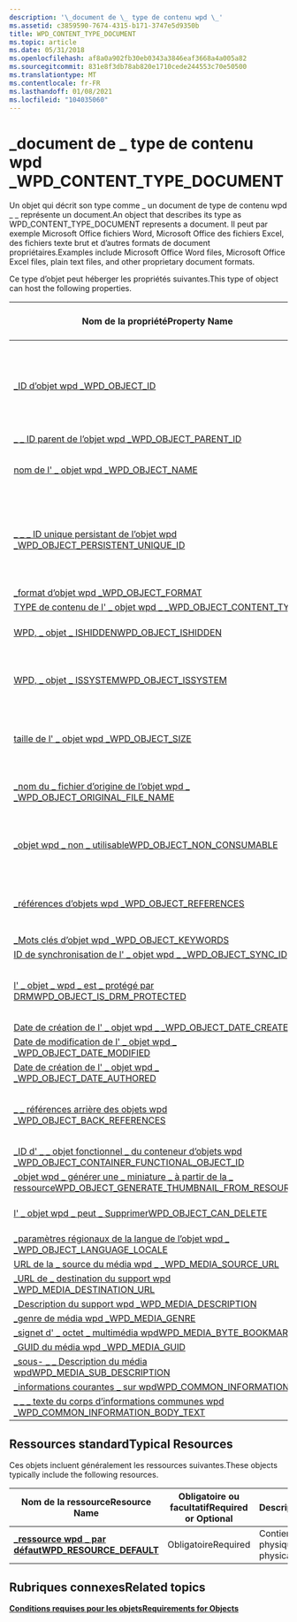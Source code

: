 ```yaml
---
description: '\_document de \_ type de contenu wpd \_'
ms.assetid: c3859590-7674-4315-b171-3747e5d9350b
title: WPD_CONTENT_TYPE_DOCUMENT
ms.topic: article
ms.date: 05/31/2018
ms.openlocfilehash: af8a0a902fb30eb0343a3846eaf3668a4a005a82
ms.sourcegitcommit: 831e8f3db78ab820e1710cede244553c70e50500
ms.translationtype: MT
ms.contentlocale: fr-FR
ms.lasthandoff: 01/08/2021
ms.locfileid: "104035060"
---
```

# <a name="wpd_content_type_document"></a><span data-ttu-id="5bf2d-103">\_document de \_ type de contenu wpd \_</span><span class="sxs-lookup"><span data-stu-id="5bf2d-103">WPD\_CONTENT\_TYPE\_DOCUMENT</span></span>

<span data-ttu-id="5bf2d-104">Un objet qui décrit son type comme \_ un document de type de contenu wpd \_ \_ représente un document.</span><span class="sxs-lookup"><span data-stu-id="5bf2d-104">An object that describes its type as WPD\_CONTENT\_TYPE\_DOCUMENT represents a document.</span></span> <span data-ttu-id="5bf2d-105">Il peut par exemple Microsoft Office fichiers Word, Microsoft Office des fichiers Excel, des fichiers texte brut et d’autres formats de document propriétaires.</span><span class="sxs-lookup"><span data-stu-id="5bf2d-105">Examples include Microsoft Office Word files, Microsoft Office Excel files, plain text files, and other proprietary document formats.</span></span>

<span data-ttu-id="5bf2d-106">Ce type d’objet peut héberger les propriétés suivantes.</span><span class="sxs-lookup"><span data-stu-id="5bf2d-106">This type of object can host the following properties.</span></span>



| <span data-ttu-id="5bf2d-107">Nom de la propriété</span><span class="sxs-lookup"><span data-stu-id="5bf2d-107">Property Name</span></span>                                                                                                         | <span data-ttu-id="5bf2d-108">Obligatoire ou facultatif</span><span class="sxs-lookup"><span data-stu-id="5bf2d-108">Required or Optional</span></span>                                                           |
|-----------------------------------------------------------------------------------------------------------------------|--------------------------------------------------------------------------------|
| [<span data-ttu-id="5bf2d-109">\_ID d’objet wpd \_</span><span class="sxs-lookup"><span data-stu-id="5bf2d-109">WPD\_OBJECT\_ID</span></span>](object-properties.md)                                                                | <span data-ttu-id="5bf2d-110">Obligatoire, en lecture seule.</span><span class="sxs-lookup"><span data-stu-id="5bf2d-110">Required, read-only.</span></span> <span data-ttu-id="5bf2d-111">Un client ne peut pas définir cette propriété, même au moment de la création.</span><span class="sxs-lookup"><span data-stu-id="5bf2d-111">A client cannot set this property, even at creation time.</span></span> |
| [<span data-ttu-id="5bf2d-112">\_ \_ ID parent de l’objet wpd \_</span><span class="sxs-lookup"><span data-stu-id="5bf2d-112">WPD\_OBJECT\_PARENT\_ID</span></span>](object-properties.md)                                                 | <span data-ttu-id="5bf2d-113">Obligatoire.</span><span class="sxs-lookup"><span data-stu-id="5bf2d-113">Required.</span></span>                                                                      |
| [<span data-ttu-id="5bf2d-114">nom de l' \_ objet wpd \_</span><span class="sxs-lookup"><span data-stu-id="5bf2d-114">WPD\_OBJECT\_NAME</span></span>](object-properties.md)                                                            | <span data-ttu-id="5bf2d-115">Obligatoire si l’objet représente un fichier.</span><span class="sxs-lookup"><span data-stu-id="5bf2d-115">Required if the object represents a file.</span></span>                                      |
| [<span data-ttu-id="5bf2d-116">\_ \_ \_ ID unique persistant de l’objet wpd \_</span><span class="sxs-lookup"><span data-stu-id="5bf2d-116">WPD\_OBJECT\_PERSISTENT\_UNIQUE\_ID</span></span>](object-properties.md)                          | <span data-ttu-id="5bf2d-117">Obligatoire, en lecture seule.</span><span class="sxs-lookup"><span data-stu-id="5bf2d-117">Required, read-only.</span></span> <span data-ttu-id="5bf2d-118">Un client ne peut pas définir cette propriété, même au moment de la création.</span><span class="sxs-lookup"><span data-stu-id="5bf2d-118">A client cannot set this property, even at creation time.</span></span> |
| [<span data-ttu-id="5bf2d-119">\_format d’objet wpd \_</span><span class="sxs-lookup"><span data-stu-id="5bf2d-119">WPD\_OBJECT\_FORMAT</span></span>](object-properties.md)                                                        | <span data-ttu-id="5bf2d-120">Obligatoire.</span><span class="sxs-lookup"><span data-stu-id="5bf2d-120">Required.</span></span>                                                                      |
| [<span data-ttu-id="5bf2d-121">TYPE de contenu de l' \_ objet wpd \_ \_</span><span class="sxs-lookup"><span data-stu-id="5bf2d-121">WPD\_OBJECT\_CONTENT\_TYPE</span></span>](object-properties.md)                                           | <span data-ttu-id="5bf2d-122">Obligatoire.</span><span class="sxs-lookup"><span data-stu-id="5bf2d-122">Required.</span></span>                                                                      |
| [<span data-ttu-id="5bf2d-123">WPD, \_ objet \_ ISHIDDEN</span><span class="sxs-lookup"><span data-stu-id="5bf2d-123">WPD\_OBJECT\_ISHIDDEN</span></span>](object-properties.md)                                                    | <span data-ttu-id="5bf2d-124">Obligatoire si l’objet est masqué.</span><span class="sxs-lookup"><span data-stu-id="5bf2d-124">Required if the object is hidden.</span></span>                                              |
| [<span data-ttu-id="5bf2d-125">WPD, \_ objet \_ ISSYSTEM</span><span class="sxs-lookup"><span data-stu-id="5bf2d-125">WPD\_OBJECT\_ISSYSTEM</span></span>](object-properties.md)                                                    | <span data-ttu-id="5bf2d-126">Obligatoire si l’objet est un objet système (représente un fichier système).</span><span class="sxs-lookup"><span data-stu-id="5bf2d-126">Required if the object is a system object (represents a system file).</span></span>          |
| [<span data-ttu-id="5bf2d-127">taille de l' \_ objet wpd \_</span><span class="sxs-lookup"><span data-stu-id="5bf2d-127">WPD\_OBJECT\_SIZE</span></span>](object-properties.md)                                                            | <span data-ttu-id="5bf2d-128">Obligatoire si l’objet a au moins une ressource.</span><span class="sxs-lookup"><span data-stu-id="5bf2d-128">Required if the object has at least one resource.</span></span>                              |
| [<span data-ttu-id="5bf2d-129">\_nom du \_ fichier d’origine de l’objet wpd \_ \_</span><span class="sxs-lookup"><span data-stu-id="5bf2d-129">WPD\_OBJECT\_ORIGINAL\_FILE\_NAME</span></span>](object-properties.md)                              | <span data-ttu-id="5bf2d-130">Obligatoire si l’objet représente un fichier.</span><span class="sxs-lookup"><span data-stu-id="5bf2d-130">Required if the object represents a file.</span></span>                                      |
| [<span data-ttu-id="5bf2d-131">\_objet wpd \_ non \_ utilisable</span><span class="sxs-lookup"><span data-stu-id="5bf2d-131">WPD\_OBJECT\_NON\_CONSUMABLE</span></span>](object-properties.md)                                       | <span data-ttu-id="5bf2d-132">Recommandé si l’objet n’est pas destiné à être consommé par l’appareil.</span><span class="sxs-lookup"><span data-stu-id="5bf2d-132">Recommended if the object is not meant for consumption by the device.</span></span>          |
| [<span data-ttu-id="5bf2d-133">\_références d’objets wpd \_</span><span class="sxs-lookup"><span data-stu-id="5bf2d-133">WPD\_OBJECT\_REFERENCES</span></span>](object-properties.md)                                                | <span data-ttu-id="5bf2d-134">Obligatoire si l’objet a des références à d’autres objets.</span><span class="sxs-lookup"><span data-stu-id="5bf2d-134">Required if the object has references to other objects.</span></span>                        |
| [<span data-ttu-id="5bf2d-135">\_Mots clés d’objet wpd \_</span><span class="sxs-lookup"><span data-stu-id="5bf2d-135">WPD\_OBJECT\_KEYWORDS</span></span>](object-properties.md)                                                    | <span data-ttu-id="5bf2d-136">Optionnel.</span><span class="sxs-lookup"><span data-stu-id="5bf2d-136">Optional.</span></span>                                                                      |
| [<span data-ttu-id="5bf2d-137">ID de synchronisation de l' \_ objet wpd \_ \_</span><span class="sxs-lookup"><span data-stu-id="5bf2d-137">WPD\_OBJECT\_SYNC\_ID</span></span>](object-properties.md)                                                     | <span data-ttu-id="5bf2d-138">Optionnel.</span><span class="sxs-lookup"><span data-stu-id="5bf2d-138">Optional.</span></span>                                                                      |
| [<span data-ttu-id="5bf2d-139">l' \_ objet \_ wpd \_ est \_ protégé par DRM</span><span class="sxs-lookup"><span data-stu-id="5bf2d-139">WPD\_OBJECT\_IS\_DRM\_PROTECTED</span></span>](object-properties.md)                                  | <span data-ttu-id="5bf2d-140">Obligatoire si l’objet est protégé par la technologie DRM.</span><span class="sxs-lookup"><span data-stu-id="5bf2d-140">Required if the object is protected by DRM technology.</span></span>                         |
| [<span data-ttu-id="5bf2d-141">Date de création de l' \_ objet wpd \_ \_</span><span class="sxs-lookup"><span data-stu-id="5bf2d-141">WPD\_OBJECT\_DATE\_CREATED</span></span>](object-properties.md)                                           | <span data-ttu-id="5bf2d-142">Optionnel.</span><span class="sxs-lookup"><span data-stu-id="5bf2d-142">Optional.</span></span>                                                                      |
| [<span data-ttu-id="5bf2d-143">Date de modification de l' \_ objet wpd \_ \_</span><span class="sxs-lookup"><span data-stu-id="5bf2d-143">WPD\_OBJECT\_DATE\_MODIFIED</span></span>](object-properties.md)                                         | <span data-ttu-id="5bf2d-144">Recommandé.</span><span class="sxs-lookup"><span data-stu-id="5bf2d-144">Recommended.</span></span>                                                                   |
| [<span data-ttu-id="5bf2d-145">Date de création de l' \_ objet wpd \_ \_</span><span class="sxs-lookup"><span data-stu-id="5bf2d-145">WPD\_OBJECT\_DATE\_AUTHORED</span></span>](object-properties.md)                                         | <span data-ttu-id="5bf2d-146">Optionnel.</span><span class="sxs-lookup"><span data-stu-id="5bf2d-146">Optional.</span></span>                                                                      |
| [<span data-ttu-id="5bf2d-147">\_ \_ références arrière des objets wpd \_</span><span class="sxs-lookup"><span data-stu-id="5bf2d-147">WPD\_OBJECT\_BACK\_REFERENCES</span></span>](object-properties.md)                                                                | <span data-ttu-id="5bf2d-148">Recommandé si l’objet est référencé par un autre objet.</span><span class="sxs-lookup"><span data-stu-id="5bf2d-148">Recommended if the object is referenced by another object.</span></span>                     |
| [<span data-ttu-id="5bf2d-149">\_ID d' \_ \_ objet fonctionnel \_ du conteneur d’objets wpd \_</span><span class="sxs-lookup"><span data-stu-id="5bf2d-149">WPD\_OBJECT\_CONTAINER\_FUNCTIONAL\_OBJECT\_ID</span></span>](object-properties.md)     | <span data-ttu-id="5bf2d-150">Optionnel.</span><span class="sxs-lookup"><span data-stu-id="5bf2d-150">Optional.</span></span>                                                                      |
| [<span data-ttu-id="5bf2d-151">\_objet wpd \_ générer une \_ miniature \_ à partir de la \_ ressource</span><span class="sxs-lookup"><span data-stu-id="5bf2d-151">WPD\_OBJECT\_GENERATE\_THUMBNAIL\_FROM\_RESOURCE</span></span>](object-properties.md) | <span data-ttu-id="5bf2d-152">Optionnel.</span><span class="sxs-lookup"><span data-stu-id="5bf2d-152">Optional.</span></span>                                                                      |
| [<span data-ttu-id="5bf2d-153">l' \_ objet wpd \_ peut \_ Supprimer</span><span class="sxs-lookup"><span data-stu-id="5bf2d-153">WPD\_OBJECT\_CAN\_DELETE</span></span>](object-properties.md)                                                                     | <span data-ttu-id="5bf2d-154">Obligatoire si l’objet ne peut pas être supprimé.</span><span class="sxs-lookup"><span data-stu-id="5bf2d-154">Required if the object cannot be deleted.</span></span>                                      |
| [<span data-ttu-id="5bf2d-155">\_paramètres régionaux de la langue de l’objet wpd \_ \_</span><span class="sxs-lookup"><span data-stu-id="5bf2d-155">WPD\_OBJECT\_LANGUAGE\_LOCALE</span></span>](object-properties.md)                                                                | <span data-ttu-id="5bf2d-156">Optionnel.</span><span class="sxs-lookup"><span data-stu-id="5bf2d-156">Optional.</span></span>                                                                      |
| [<span data-ttu-id="5bf2d-157">URL de la \_ source du média wpd \_ \_</span><span class="sxs-lookup"><span data-stu-id="5bf2d-157">WPD\_MEDIA\_SOURCE\_URL</span></span>](object-properties.md)                                                                      | <span data-ttu-id="5bf2d-158">Optionnel.</span><span class="sxs-lookup"><span data-stu-id="5bf2d-158">Optional.</span></span>                                                                      |
| [<span data-ttu-id="5bf2d-159">\_URL de \_ destination du support wpd \_</span><span class="sxs-lookup"><span data-stu-id="5bf2d-159">WPD\_MEDIA\_DESTINATION\_URL</span></span>](object-properties.md)                                                                 | <span data-ttu-id="5bf2d-160">Optionnel.</span><span class="sxs-lookup"><span data-stu-id="5bf2d-160">Optional.</span></span>                                                                      |
| [<span data-ttu-id="5bf2d-161">\_Description du support wpd \_</span><span class="sxs-lookup"><span data-stu-id="5bf2d-161">WPD\_MEDIA\_DESCRIPTION</span></span>](object-properties.md)                                                                      | <span data-ttu-id="5bf2d-162">Optionnel.</span><span class="sxs-lookup"><span data-stu-id="5bf2d-162">Optional.</span></span>                                                                      |
| [<span data-ttu-id="5bf2d-163">\_genre de média wpd \_</span><span class="sxs-lookup"><span data-stu-id="5bf2d-163">WPD\_MEDIA\_GENRE</span></span>](object-properties.md)                                                                            | <span data-ttu-id="5bf2d-164">Optionnel.</span><span class="sxs-lookup"><span data-stu-id="5bf2d-164">Optional.</span></span>                                                                      |
| [<span data-ttu-id="5bf2d-165">\_signet d' \_ octet \_ multimédia wpd</span><span class="sxs-lookup"><span data-stu-id="5bf2d-165">WPD\_MEDIA\_BYTE\_BOOKMARK</span></span>](object-properties.md)                                                                   | <span data-ttu-id="5bf2d-166">Optionnel.</span><span class="sxs-lookup"><span data-stu-id="5bf2d-166">Optional.</span></span>                                                                      |
| [<span data-ttu-id="5bf2d-167">\_GUID du média wpd \_</span><span class="sxs-lookup"><span data-stu-id="5bf2d-167">WPD\_MEDIA\_GUID</span></span>](object-properties.md)                                                                             | <span data-ttu-id="5bf2d-168">Optionnel.</span><span class="sxs-lookup"><span data-stu-id="5bf2d-168">Optional.</span></span>                                                                      |
| [<span data-ttu-id="5bf2d-169">\_sous- \_ \_ Description du média wpd</span><span class="sxs-lookup"><span data-stu-id="5bf2d-169">WPD\_MEDIA\_SUB\_DESCRIPTION</span></span>](object-properties.md)                                                                 | <span data-ttu-id="5bf2d-170">Optionnel.</span><span class="sxs-lookup"><span data-stu-id="5bf2d-170">Optional.</span></span>                                                                      |
| [<span data-ttu-id="5bf2d-171">\_informations courantes \_ sur wpd</span><span class="sxs-lookup"><span data-stu-id="5bf2d-171">WPD\_COMMON\_INFORMATION</span></span>](object-properties.md)                                                                     | <span data-ttu-id="5bf2d-172">Recommandé.</span><span class="sxs-lookup"><span data-stu-id="5bf2d-172">Recommended.</span></span>                                                                   |
| [<span data-ttu-id="5bf2d-173">\_ \_ \_ texte du corps d’informations communes wpd \_</span><span class="sxs-lookup"><span data-stu-id="5bf2d-173">WPD\_COMMON\_INFORMATION\_BODY\_TEXT</span></span>](object-properties.md)                                                         | <span data-ttu-id="5bf2d-174">Recommandé.</span><span class="sxs-lookup"><span data-stu-id="5bf2d-174">Recommended.</span></span>                                                                   |



 

## <a name="typical-resources"></a><span data-ttu-id="5bf2d-175">Ressources standard</span><span class="sxs-lookup"><span data-stu-id="5bf2d-175">Typical Resources</span></span>

<span data-ttu-id="5bf2d-176">Ces objets incluent généralement les ressources suivantes.</span><span class="sxs-lookup"><span data-stu-id="5bf2d-176">These objects typically include the following resources.</span></span>



| <span data-ttu-id="5bf2d-177">Nom de la ressource</span><span class="sxs-lookup"><span data-stu-id="5bf2d-177">Resource Name</span></span>                                          | <span data-ttu-id="5bf2d-178">Obligatoire ou facultatif</span><span class="sxs-lookup"><span data-stu-id="5bf2d-178">Required or Optional</span></span> | <span data-ttu-id="5bf2d-179">Description</span><span class="sxs-lookup"><span data-stu-id="5bf2d-179">Description</span></span>                     |
|--------------------------------------------------------|----------------------|---------------------------------|
| [<span data-ttu-id="5bf2d-180">**\_ressource wpd \_ par défaut**</span><span class="sxs-lookup"><span data-stu-id="5bf2d-180">**WPD\_RESOURCE\_DEFAULT**</span></span>](wpd-resource-default.md) | <span data-ttu-id="5bf2d-181">Obligatoire</span><span class="sxs-lookup"><span data-stu-id="5bf2d-181">Required</span></span>             | <span data-ttu-id="5bf2d-182">Contient le document physique.</span><span class="sxs-lookup"><span data-stu-id="5bf2d-182">Contains the physical document.</span></span> |



 

## <a name="related-topics"></a><span data-ttu-id="5bf2d-183">Rubriques connexes</span><span class="sxs-lookup"><span data-stu-id="5bf2d-183">Related topics</span></span>

<dl> <dt>

[<span data-ttu-id="5bf2d-184">**Conditions requises pour les objets**</span><span class="sxs-lookup"><span data-stu-id="5bf2d-184">**Requirements for Objects**</span></span>](requirements-for-objects.md)
</dt> </dl>

 

 



